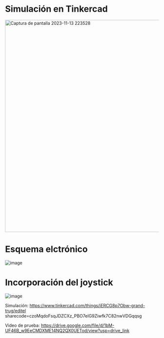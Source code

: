 # Simulación en Tinkercad
<img width="695" alt="Captura de pantalla 2023-11-13 223528" src="https://github.com/JoseLuisNunezRivera/ProyectoFunBio/assets/143373576/cd15b30d-7622-4fff-890a-fd2d74c12a5e">

# Esquema elctrónico
![image](https://github.com/JoseLuisNunezRivera/ProyectoFunBio/assets/143373576/dc09ca94-1cfc-4db8-9139-7b42815af6bc)

# Incorporación del joystick
![image](https://github.com/JoseLuisNunezRivera/ProyectoFunBio/assets/143018798/071029c9-ba2c-4b5c-91d6-a9218971d414)

Simulación: https://www.tinkercad.com/things/jERCG8p7Obw-grand-trug/editel sharecode=czoMqdoFsqJDZCXz_PBO7eIG9Ziwfk7C82nwVDGqqsg

Video de prueba: https://drive.google.com/file/d/1bM-UF46B_w9EeCMDXME14NQ2QX0UETod/view?usp=drive_link
